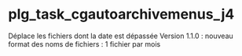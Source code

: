 # plg_task_cgautoarchivemenus_j4

Déplace les fichiers dont la date est dépassée
Version 1.1.0 : nouveau format des noms de fichiers : 1 fichier par mois
